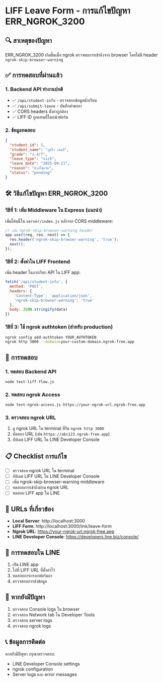# LIFF Leave Form - การแก้ไขปัญหา ERR_NGROK_3200

## 🔍 สาเหตุของปัญหา

ERR_NGROK_3200 เกิดขึ้นเมื่อ ngrok ตรวจพบการเข้าถึงจาก browser โดยไม่มี header `ngrok-skip-browser-warning`

## ✅ การทดสอบที่ผ่านแล้ว

### 1. Backend API ทำงานปกติ
- ✅ `/api/student-info` - ตรวจสอบข้อมูลนักเรียน
- ✅ `/api/submit-leave` - บันทึกคำขอลา
- ✅ CORS headers ตั้งค่าถูกต้อง
- ✅ LIFF ID ถูกแทนที่ในหน้าฟอร์ม

### 2. ข้อมูลทดสอบ
```json
{
  "student_id": 5,
  "student_name": "ภูมิใจ เด่นดี",
  "grade": "ป.4/7",
  "leave_type": "sick",
  "leave_date": "2025-09-21",
  "reason": "ป่วยไข้หวัด",
  "status": "pending"
}
```

## 🛠️ วิธีแก้ไขปัญหา ERR_NGROK_3200

### วิธีที่ 1: เพิ่ม Middleware ใน Express (แนะนำ)

เพิ่มโค้ดนี้ใน `server/index.js` หลังจาก CORS middleware:

```javascript
// เพิ่ม ngrok-skip-browser-warning header
app.use((req, res, next) => {
  res.header('ngrok-skip-browser-warning', 'true');
  next();
});
```

### วิธีที่ 2: ตั้งค่าใน LIFF Frontend

เพิ่ม header ในการเรียก API ใน LIFF app:

```javascript
fetch('/api/student-info', {
  method: 'POST',
  headers: {
    'Content-Type': 'application/json',
    'ngrok-skip-browser-warning': 'true'
  },
  body: JSON.stringify(data)
})
```

### วิธีที่ 3: ใช้ ngrok authtoken (สำหรับ production)

```bash
ngrok config add-authtoken YOUR_AUTHTOKEN
ngrok http 3000 --domain=your-custom-domain.ngrok-free.app
```

## 🧪 การทดสอบ

### 1. ทดสอบ Backend API
```bash
node test-liff-flow.js
```

### 2. ทดสอบ ngrok Access
```bash
node test-ngrok-access.js https://your-ngrok-url.ngrok-free.app
```

### 3. ตรวจสอบ ngrok URL
1. ดู ngrok URL ใน terminal ที่รัน `ngrok http 3000`
2. คัดลอก URL (เช่น `https://abc123.ngrok-free.app`)
3. อัปเดต LIFF URL ใน LINE Developer Console

## 📋 Checklist การแก้ไข

- [ ] ตรวจสอบ ngrok URL ใน terminal
- [ ] อัปเดต LIFF URL ใน LINE Developer Console
- [ ] เพิ่ม ngrok-skip-browser-warning middleware
- [ ] ทดสอบการเข้าถึงผ่าน ngrok URL
- [ ] ทดสอบ LIFF app ใน LINE

## 🔗 URLs ที่เกี่ยวข้อง

- **Local Server**: http://localhost:3000
- **LIFF Form**: http://localhost:3000/link/leave-form
- **Ngrok URL**: https://your-ngrok-url.ngrok-free.app
- **LINE Developer Console**: https://developers.line.biz/console/

## 📱 การทดสอบใน LINE

1. เปิด LINE app
2. ไปที่ LIFF URL ที่ตั้งค่าไว้
3. ทดสอบการกรอกฟอร์มลา
4. ตรวจสอบการส่งข้อมูล

## 🚨 หากยังมีปัญหา

1. ตรวจสอบ Console logs ใน browser
2. ตรวจสอบ Network tab ใน Developer Tools
3. ตรวจสอบ server logs
4. ตรวจสอบ ngrok logs

## 📞 ข้อมูลการติดต่อ

หากยังมีปัญหา กรุณาตรวจสอบ:
- LINE Developer Console settings
- ngrok configuration
- Server logs และ error messages